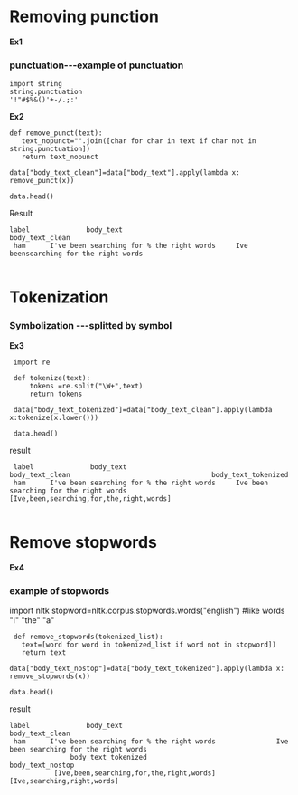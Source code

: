 # Removing punction
**Ex1**

### punctuation---example of punctuation
```
import string
string.punctuation
'!"#$%&()'+-/.;:'
```

**Ex2** 
```
def remove_punct(text):
   text_nopunct="".join([char for char in text if char not in string.punctuation])
   return text_nopunct

data["body_text_clean"]=data["body_text"].apply(lambda x: remove_punct(x))

data.head()

```
Result
```
label              body_text                            body_text_clean
 ham      I've been searching for % the right words     Ive beensearching for the right words
 
```
 
 # Tokenization
 ### Symbolization ---splitted by symbol
 
 **Ex3**
```
 import re
 
 def tokenize(text):
     tokens =re.split("\W+",text)
     return tokens
 
 data["body_text_tokenized"]=data["body_text_clean"].apply(lambda x:tokenize(x.lower()))
 
 data.head()
```   
result
```
 label              body_text                            body_text_clean                                   body_text_tokenized
 ham      I've been searching for % the right words     Ive been searching for the right words  [Ive,been,searching,for,the,right,words]
 
```
 # Remove stopwords
 
 **Ex4**
 
 ### example of stopwords
 import nltk
 stopword=nltk.corpus.stopwords.words("english") #like words "I" "the" "a"
 
```
 def remove_stopwords(tokenized_list):
   text=[word for word in tokenized_list if word not in stopword])
   return text

data["body_text_nostop"]=data["body_text_tokenized"].apply(lambda x: remove_stopwords(x))

data.head()
```
result
```
label              body_text                                         body_text_clean                                                     
 ham      I've been searching for % the right words               Ive been searching for the right words  
               body_text_tokenized                                   body_text_nostop
           [Ive,been,searching,for,the,right,words]               [Ive,searching,right,words]
 
```
 
